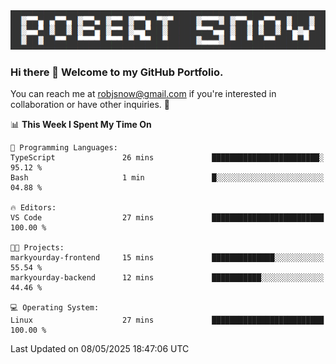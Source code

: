 <img alt="myname" src="assets/name.png" />

### Hi there 👋 Welcome to my GitHub Portfolio.
You can reach me at robjsnow@gmail.com if you're interested in collaboration or have other inquiries.  :briefcase:



<!--START_SECTION:waka-->
📊 **This Week I Spent My Time On** 

```text
💬 Programming Languages: 
TypeScript               26 mins             ████████████████████████░   95.12 % 
Bash                     1 min               █░░░░░░░░░░░░░░░░░░░░░░░░   04.88 % 

🔥 Editors: 
VS Code                  27 mins             █████████████████████████   100.00 % 

🐱‍💻 Projects: 
markyourday-frontend     15 mins             ██████████████░░░░░░░░░░░   55.54 % 
markyourday-backend      12 mins             ███████████░░░░░░░░░░░░░░   44.46 % 

💻 Operating System: 
Linux                    27 mins             █████████████████████████   100.00 % 
```


 Last Updated on 08/05/2025 18:47:06 UTC
<!--END_SECTION:waka-->

<!--
**robjsnow/robjsnow** is a ✨ _special_ ✨ repository because its `README.md` (this file) appears on your GitHub profile.

Here are some ideas to get you started:

- 🔭 I’m currently working on ...
- 🌱 I’m currently learning ...
- 👯 I’m looking to collaborate on ...
- 🤔 I’m looking for help with ...
- 💬 Ask me about ...
- 📫 How to reach me: ...
- 😄 Pronouns: ...
- ⚡ Fun fact: ...
-->

